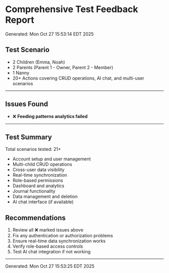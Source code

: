 # Comprehensive Test Feedback Report
Generated: Mon Oct 27 15:53:14 EDT 2025

## Test Scenario
- 2 Children (Emma, Noah)
- 2 Parents (Parent 1 - Owner, Parent 2 - Member)
- 1 Nanny
- 20+ Actions covering CRUD operations, AI chat, and multi-user scenarios

---

## Issues Found

- ❌ **Feeding patterns analytics failed**

---

## Test Summary

Total scenarios tested: 21+
- Account setup and user management
- Multi-child CRUD operations
- Cross-user data visibility
- Real-time synchronization
- Role-based permissions
- Dashboard and analytics
- Journal functionality
- Data management and deletion
- AI chat interface (if available)

## Recommendations

1. Review all ❌ marked issues above
2. Fix any authentication or authorization problems
3. Ensure real-time data synchronization works
4. Verify role-based access controls
5. Test AI chat integration if not working

---

Generated: Mon Oct 27 15:53:25 EDT 2025

